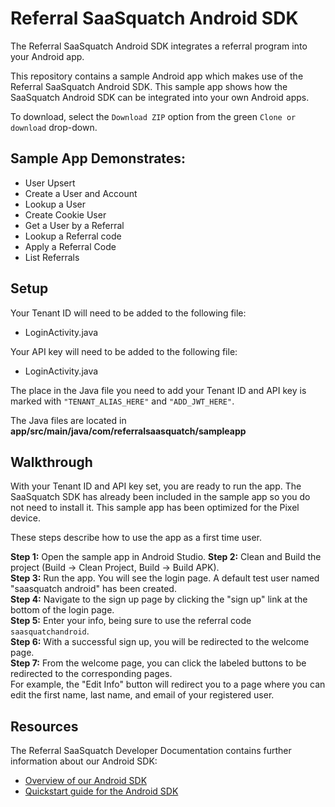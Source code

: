 Referral SaaSquatch Android SDK
==========================================
The Referral SaaSquatch Android SDK integrates a referral program into your Android app.

This repository contains a sample Android app which makes use of the Referral SaaSquatch Android SDK. This sample app shows how the SaaSquatch Android SDK can be integrated into your own Android apps.      

To download, select the `Download ZIP` option from the green `Clone or download` drop-down.


Sample App Demonstrates:
--------------------------
* User Upsert
* Create a User and Account
* Lookup a User
* Create Cookie User
* Get a User by a Referral
* Lookup a Referral code
* Apply a Referral Code
* List Referrals

Setup
-----
Your Tenant ID will need to be added to the following file:
* LoginActivity.java

Your API key will need to be added to the following file:
* LoginActivity.java

The place in the Java file you need to add your Tenant ID and API key is marked with `"TENANT_ALIAS_HERE"` and `"ADD_JWT_HERE"`.  

The Java files are located in **app/src/main/java/com/referralsaasquatch/sampleapp**

Walkthrough
-----------
With your Tenant ID and API key set, you are ready to run the app. The SaaSquatch SDK has already been included in the sample app so you do not need to install it. This sample app has been optimized for the Pixel device.


These steps describe how to use the app as a first time user.

**Step 1:** Open the sample app in Android Studio.
**Step 2:** Clean and Build the project (Build -> Clean Project, Build -> Build APK).   
**Step 3:** Run the app. You will see the login page. A default test user named "saasquatch android" has been created.  
**Step 4:** Navigate to the sign up page by clicking the "sign up" link at the bottom of the login page.  
**Step 5:** Enter your info, being sure to use the referral code `saasquatchandroid`.  
**Step 6:** With a successful sign up, you will be redirected to the welcome page.  
**Step 7:** From the welcome page, you can click the labeled buttons to be redirected to the corresponding pages.   
For example, the "Edit Info" button will redirect you to a page where you can edit the first name, last name, and email of your registered user.         

Resources
---------

The Referral SaaSquatch Developer Documentation contains further information about our Android SDK:

* [Overview of our Android SDK](https://docs.referralsaasquatch.com/mobile/android/)
* [Quickstart guide for the Android SDK](https://docs.referralsaasquatch.com/mobile/android/quickstart/)
